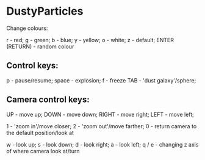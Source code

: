 # DustyParticles
Change colours:

r - red; g - green; b - blue; y - yellow; o - white; z - default; ENTER (RETURN) - random colour

## Control keys:

p - pause/resume; 
space - explosion; 
f - freeze
TAB - 'dust galaxy'/sphere;

## Camera control keys:

UP - move up; DOWN - move down; RIGHT - move right; LEFT - move left;

1 - 'zoom in'/move closer; 2 - 'zoom out'/move farther; 0 - return camera to the default position/look at

w - look up; s - look down; d - look right; a - look left; q / e - changing z axis of where camera look at/turn
